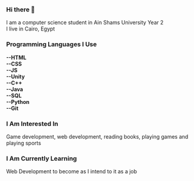 ### Hi there 👋
I am a computer science student in Ain Shams University Year 2  
I live in Cairo, Egypt
### Programming Languages I Use
**--HTML**  
**--CSS**  
**--JS**  
**--Unity**  
**--C++**  
**--Java**  
**--SQL**  
**--Python**  
**--Git**  
### I Am Interested In
Game development, web development, reading books, playing games and playing sports
### I Am Currently Learning
Web Development to become as I intend to it as a job


<!--
**MohamedAbdelAleem-cs/MohamedAbdelAleem-cs** is a ✨ _special_ ✨ repository because its `README.md` (this file) appears on your GitHub profile.

Here are some ideas to get you started:

- 🔭 I’m currently working on ...
- 🌱 I’m currently learning ...
- 👯 I’m looking to collaborate on ...
- 🤔 I’m looking for help with ...
- 💬 Ask me about ...
- 📫 How to reach me: ...
- 😄 Pronouns: ...
- ⚡ Fun fact: ...
-->
